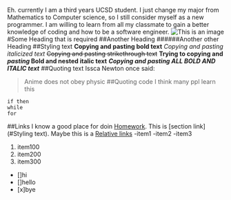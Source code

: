 Eh. currently I am a third years UCSD student. I just change my major from Mathematics to Computer science, so I still consider myself as a new programmer. I am willing to learn from all my classmate to gain a better knowledge of coding and how to be a software engineer. 
![This is an image](https://www.google.com/url?sa=i&url=https%3A%2F%2Fwww.credit.com%2Fblog%2F14-confusing-money-terms-explained-127390%2F&psig=AOvVaw14LU7LOCB-6m5KlIeCwSty&ust=1632603873416000&source=images&cd=vfe&ved=0CAsQjRxqFwoTCKj7qsLBmPMCFQAAAAAdAAAAABAD)
#Some Heading that is required
##Another Heading
######Another other Heading
##Styling text
**Copying and pasting bold text**
_Copying and pasting italicized text_
~~Copying and pasting strikethrough text~~
**Trying to copying and _pasting_ Bold and nested italic text**
***Copying and pasting ALL BOLD AND ITALIC text***
##Quoting text
Issca Newton once said:
>Anime does not obey physic
##Quoting code
I think many ppl learn this
```
if then
while
for
```
##Links
I know a good place for doin [Homework](https://www.google.com/).
This is [section link](#Styling text).
Maybe this is a [Relative links](main/README.md)
-item1
-item2
-item3
1. item100
2. item200
3. item300
- []hi
- []hello
- [x]bye
